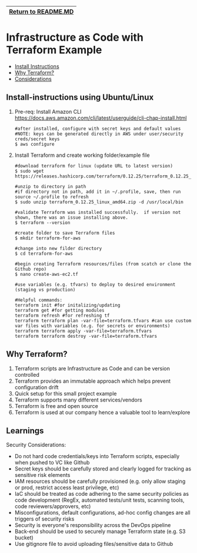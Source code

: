| [Return to README.MD](../README.md)
| ---------------------------------------------------- |

# Infrastructure as Code with Terraform Example

- [Install Instructions](#install-instructions)
- [Why Terraform?](#why-terraform?)
- [Considerations](#learnings)

## Install-instructions using Ubuntu/Linux

   1. Pre-req: Install Amazon CLI https://docs.aws.amazon.com/cli/latest/userguide/cli-chap-install.html 
      ```
      #after installed, configure with secret keys and default values
      #NOTE: keys can be generated directly in AWS under user/security creds/secret keys
      $ aws configure
      ```
   2. Install Terraform and create working folder/example file
      ```
      #download terraform for linux (update URL to latest version)
      $ sudo wget https://releases.hashicorp.com/terraform/0.12.25/terraform_0.12.25_linux_amd64.zip
      
      #unzip to directory in path
      #if directory not in path, add it in ~/.profile, save, then run source ~/.profile to refresh
      $ sudo unzip terraform_0.12.25_linux_amd64.zip -d /usr/local/bin

      #validate Terraform was installed successfully.  if version not shown, there was an issue installing above.
      $ terraform --version
      
      #create folder to save Terraform files
      $ mkdir terraform-for-aws 
     
      #change into new filder directory
      $ cd terraform-for-aws
      
      #begin creating Terraform resources/files (from scatch or clone the Github repo)
      $ nano create-aws-ec2.tf

      #use variables (e.g. tfvars) to deploy to desired environment (staging vs production)

      #Helpful commands:
      terraform init #for initalizing/updating
      terraform get #for getting modules
      terraform refresh #for refreshing tf
      terraform terraform plan -var-file=terraform.tfvars #can use custom var files with variables (e.g. for secrets or environments)
      terraform terraform apply -var-file=terraform.tfvars
      terraform terraform destroy -var-file=terraform.tfvars
      ```
      
## Why Terraform?

   1. Terraform scripts are Infrastructure as Code and can be version controlled
   2. Terraform provides an immutable approach which helps prevent configuration drift
   3. Quick setup for this small project example
   4. Terraform supports many different services/vendors
   5. Terraform is free and open source
   6. Terraform is used at our company hence a valuable tool to learn/explore
   
## Learnings
Security Considerations:  
   - Do not hard code credentials/keys into Terraform scripts, especially when pushed to VC like Github
   - Secret keys should be carefully stored and clearly logged for tracking as sensitive risk elements
   - IAM resources should be carefully provisioned (e.g. only allow staging or prod, restrict access   least privilege, etc)
   - IaC should be treated as code adhering to the same security policies as code development (RegEx, automated tests/unit tests, scanning tools, code reviewers/approvers, etc)
   - Misconfigurations, default configurations, ad-hoc config changes are all triggers of security risks
   - Security is everyone's responsibility across the DevOps pipeline
   - Back-end should be used to securely manage Terraform state (e.g. S3 bucket)
   - Use gitignore file to avoid uploading files/sensitive data to Github

